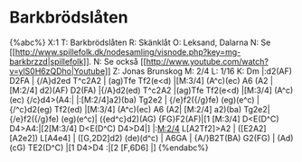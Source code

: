 # Barkbrödslåten

{%abc%}
X:1
T: Barkbrödslåten
R: Skänklåt
O: Leksand, Dalarna
N: Se [[http://www.spillefolk.dk/nodesamling/visnode.php?key=mg-barkbrzzd|spillefolk]].
N: Se också [[http://www.youtube.com/watch?v=ylS0H6zQDho|Youtube]]
Z: Jonas Brunskog
M: 2/4
L: 1/16
K: Dm
|:d2(AF) D2FA | {/A}d2ed T^c2A2 | (ag)Tfe Tf2(e<d) |[M:3/4] (A^c)(ec) A6 (A2 |
[M:2/4] d2)(AF) D2(FA) |{/A}d2(ed)  T^c2A2 |(ag)Tfe  Tf2(e<d) |[M:3/4] (A^c)(ec) {/c}d4>(A4:|
|:[M:2/4]a2)(ba) Tg2e2 | {/e}f2({/g}fe) (eg)(e^c) | {/^c}d2(eg) Tf2(ed) |[M:3/4] (A^c)(ec) A6 (A2| 
[M:2/4] a2)(ba)  Tg2e2| {/e}f2({/g}fe) (eg)(e^c)| ({ed^c}d2)(AG)  {FG}F2(AF)|[1 [M:3/4] D<E(D^C)  D4>A4:|[2[M:3/4] D<E(D^C)  D4>D4|]
|:[M:2/4]([A,2D2][A2f2]) L[A2Tf2]>A2 | ([E2A2][A2e2]) L[A4e4] | ([G,2D2]d2) (de)(d^c) | A6GA |
{A/}B2T(BA) G2(FG) | (Ad)(cG) TE2(D^C) |[1 D4>D4 :|[2 [F,6D6] |] 
{%endabc%}
